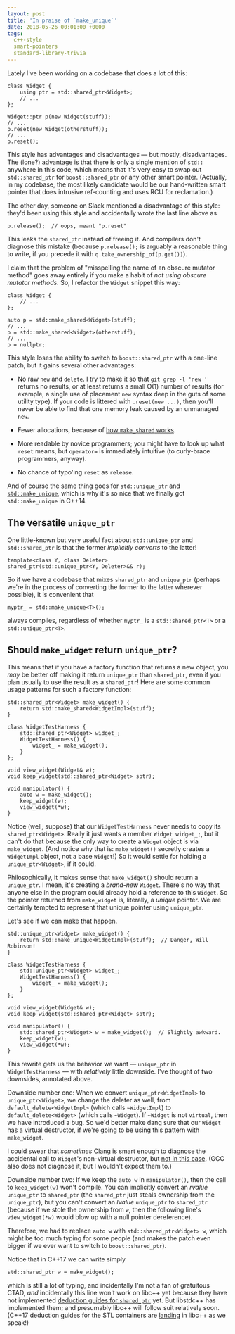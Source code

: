 ```yaml
---
layout: post
title: 'In praise of `make_unique`'
date: 2018-05-26 00:01:00 +0000
tags:
  c++-style
  smart-pointers
  standard-library-trivia
---
```


Lately I've been working on a codebase that does a lot of this:

    class Widget {
        using ptr = std::shared_ptr<Widget>;
        // ...
    };

    Widget::ptr p(new Widget(stuff));
    // ...
    p.reset(new Widget(otherstuff));
    // ...
    p.reset();

This style has advantages and disadvantages — but mostly, disadvantages.
The (lone?) advantage is that there is only a single mention of `std::` anywhere in
this code, which means that it's very easy to swap out `std::shared_ptr`
for `boost::shared_ptr` or any other smart pointer. (Actually, in my codebase,
the most likely candidate would be our hand-written smart pointer that does
intrusive ref-counting and uses RCU for reclamation.)

The other day, someone on Slack mentioned a disadvantage of this style:
they'd been using this style and accidentally wrote the last line above as

    p.release();  // oops, meant "p.reset"

This leaks the `shared_ptr` instead of freeing it. And compilers don't diagnose
this mistake (because `p.release();` is arguably a reasonable thing to write,
if you precede it with `q.take_ownership_of(p.get())`).

I claim that the problem of "misspelling the name of an obscure mutator method"
goes away entirely if you make a habit of _not using obscure mutator methods._
So, I refactor the `Widget` snippet this way:

    class Widget {
        // ...
    };

    auto p = std::make_shared<Widget>(stuff);
    // ...
    p = std::make_shared<Widget>(otherstuff);
    // ...
    p = nullptr;

This style loses the ability to switch to `boost::shared_ptr` with a one-line patch,
but it gains several other advantages:

- No raw `new` and `delete`. I try to make it so that `git grep -l 'new '`
  returns no results, or at least returns a small O(1) number of results
  (for example, a single use of placement `new` syntax deep in the guts of
  some utility type). If your code is littered with `.reset(new ...)`, then
  you'll never be able to find that one memory leak caused by an unmanaged `new`.

- Fewer allocations, because of [how `make_shared` works](https://stackoverflow.com/questions/20895648/).

- More readable by novice programmers; you might have to look up what `reset`
  means, but `operator=` is immediately intuitive (to curly-brace programmers,
  anyway).

- No chance of typo'ing `reset` as `release`.

And of course the same thing goes for `std::unique_ptr` and
[`std::make_unique`](http://en.cppreference.com/w/cpp/memory/unique_ptr/make_unique),
which is why it's so nice that we finally got `std::make_unique` in C++14.


## The versatile `unique_ptr`

One little-known but very useful fact about `std::unique_ptr` and `std::shared_ptr`
is that the former *implicitly converts* to the latter!

    template<class Y, class Deleter>
    shared_ptr(std::unique_ptr<Y, Deleter>&& r);

So if we have a codebase that mixes `shared_ptr` and `unique_ptr` (perhaps we're
in the process of converting the former to the latter wherever possible), it is
convenient that

    myptr_ = std::make_unique<T>();

always compiles, regardless of whether `myptr_` is a `std::shared_ptr<T>`
or a `std::unique_ptr<T>`.


## Should `make_widget` return `unique_ptr`?

This means that if you have a factory function that returns a new object, you
*may* be better off making it return `unique_ptr` than `shared_ptr`, even if you
plan usually to use the result as a `shared_ptr`!
Here are some common usage patterns for such a factory function:

    std::shared_ptr<Widget> make_widget() {
        return std::make_shared<WidgetImpl>(stuff);
    }

    class WidgetTestHarness {
        std::shared_ptr<Widget> widget_;
        WidgetTestHarness() {
            widget_ = make_widget();
        }
    };

    void view_widget(Widget& w);
    void keep_widget(std::shared_ptr<Widget> sptr);

    void manipulator() {
        auto w = make_widget();
        keep_widget(w);
        view_widget(*w);
    }

Notice (well, suppose) that our `WidgetTestHarness` never needs to copy its
`shared_ptr<Widget>`. Really it just wants a member `Widget widget_;`, but it
can't do that because the only way to create a `Widget` object is via `make_widget`.
(And notice why that is: `make_widget()` secretly creates a `WidgetImpl` object,
not a base `Widget`!)  So it would settle for holding a `unique_ptr<Widget>`,
if it could.

Philosophically, it makes sense that `make_widget()` should return a `unique_ptr`.
I mean, it's creating a *brand-new* `Widget`. There's no way that anyone else in
the program could already hold a reference to this `Widget`. So the pointer returned
from `make_widget` is, literally, a *unique* pointer. We are certainly tempted to
represent that unique pointer using `unique_ptr`.

Let's see if we can make that happen.

    std::unique_ptr<Widget> make_widget() {
        return std::make_unique<WidgetImpl>(stuff);  // Danger, Will Robinson!
    }

    class WidgetTestHarness {
        std::unique_ptr<Widget> widget_;
        WidgetTestHarness() {
            widget_ = make_widget();
        }
    };

    void view_widget(Widget& w);
    void keep_widget(std::shared_ptr<Widget> sptr);

    void manipulator() {
        std::shared_ptr<Widget> w = make_widget();  // Slightly awkward.
        keep_widget(w);
        view_widget(*w);
    }

This rewrite gets us the behavior we want — `unique_ptr` in `WidgetTestHarness` — with
*relatively* little downside. I've thought of two downsides, annotated above.

Downside number one: When we convert `unique_ptr<WidgetImpl>` to `unique_ptr<Widget>`,
we change the deleter as well, from `default_delete<WidgetImpl>` (which calls `~WidgetImpl`)
to `default_delete<Widget>` (which calls `~Widget`). If `~Widget` is not `virtual`, then
we have introduced a bug. So we'd better make dang sure that our `Widget` has a virtual
destructor, if we're going to be using this pattern with `make_widget`.

I could swear that *sometimes* Clang is smart enough to diagnose the accidental call to
`Widget`'s non-virtual destructor, but [not in this case](https://wandbox.org/permlink/7brZrTZfRUqIY1JB).
(GCC also does not diagnose it, but I wouldn't expect them to.)

Downside number two: If we keep the `auto w` in `manipulator()`, then the call to
`keep_widget(w)` won't compile. You can implicitly convert an _rvalue_ `unique_ptr` to
`shared_ptr` (the `shared_ptr` just steals ownership from the `unique_ptr`),
but you can't convert an _lvalue_ `unique_ptr` to `shared_ptr` (because if we stole the
ownership from `w`, then the following line's `view_widget(*w)` would blow up with a null
pointer dereference).

Therefore, we had to replace `auto w` with `std::shared_ptr<Widget> w`, which
might be too much typing for some people (and makes the patch even bigger if we ever want to
switch to `boost::shared_ptr`).

Notice that in C++17 we can write simply

    std::shared_ptr w = make_widget();

which is still a lot of typing, and incidentally I'm not a fan of gratuitous CTAD,
*and* incidentally this line won't work on libc++ yet because they have not implemented
[deduction guides for `shared_ptr`](http://en.cppreference.com/w/cpp/memory/shared_ptr/deduction_guides) yet.
But libstdc++ has implemented them; and presumably libc++ will follow suit relatively soon.
(C++17 deduction guides for the STL containers are
[landing](https://github.com/llvm-mirror/libcxx/commit/32bc2e298c6fa521) in libc++ as we speak!)
